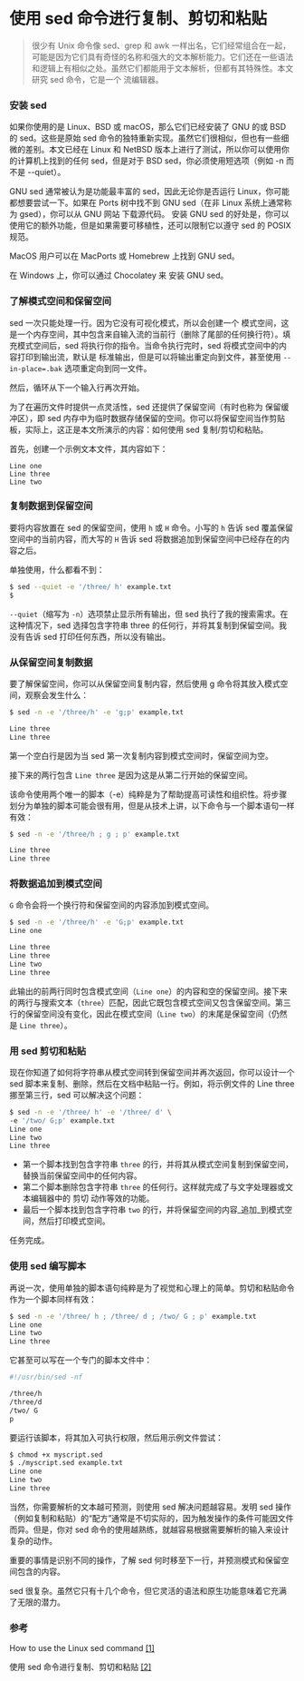 # 使用 sed 命令进行复制、剪切和粘贴



>很少有 Unix 命令像 sed、grep 和 awk 一样出名，它们经常组合在一起，可能是因为它们具有奇怪的名称和强大的文本解析能力。它们还在一些语法和逻辑上有相似之处。虽然它们都能用于文本解析，但都有其特殊性。本文研究 sed 命令，它是一个 流编辑器。

###  安装 sed

如果你使用的是 Linux、BSD 或 macOS，那么它们已经安装了 GNU 的或 BSD 的 sed。这些是原始 sed 命令的独特重新实现。虽然它们很相似，但也有一些细微的差别。本文已经在 Linux 和 NetBSD 版本上进行了测试，所以你可以使用你的计算机上找到的任何 sed，但是对于 BSD sed，你必须使用短选项（例如 -n 而不是 --quiet）。

GNU sed 通常被认为是功能最丰富的 sed，因此无论你是否运行 Linux，你可能都想要尝试一下。如果在 Ports 树中找不到 GNU sed（在非 Linux 系统上通常称为 gsed），你可以从 GNU 网站 下载源代码。 安装 GNU sed 的好处是，你可以使用它的额外功能，但是如果需要可移植性，还可以限制它以遵守 sed 的 POSIX 规范。

MacOS 用户可以在 MacPorts 或 Homebrew 上找到 GNU sed。

在 Windows 上，你可以通过 Chocolatey 来 安装 GNU sed。

### 了解模式空间和保留空间

sed 一次只能处理一行。因为它没有可视化模式，所以会创建一个 模式空间，这是一个内存空间，其中包含来自输入流的当前行（删除了尾部的任何换行符）。填充模式空间后，sed 将执行你的指令。当命令执行完时，sed 将模式空间中的内容打印到输出流，默认是 标准输出，但是可以将输出重定向到文件，甚至使用 `--in-place=.bak` 选项重定向到同一文件。

然后，循环从下一个输入行再次开始。

为了在遍历文件时提供一点灵活性，sed 还提供了保留空间（有时也称为 保留缓冲区），即 sed 内存中为临时数据存储保留的空间。你可以将保留空间当作剪贴板，实际上，这正是本文所演示的内容：如何使用 sed 复制/剪切和粘贴。

首先，创建一个示例文本文件，其内容如下：

    Line one
    Line three
    Line two

### 复制数据到保留空间

要将内容放置在 sed 的保留空间，使用 `h` 或 `H` 命令。小写的 `h` 告诉 sed 覆盖保留空间中的当前内容，而大写的 `H` 告诉 sed 将数据追加到保留空间中已经存在的内容之后。

单独使用，什么都看不到：
```bash
$ sed --quiet -e '/three/ h' example.txt
$
```
`--quiet`（缩写为 `-n`）选项禁止显示所有输出，但 sed 执行了我的搜索需求。在这种情况下，sed 选择包含字符串 three 的任何行，并将其复制到保留空间。我没有告诉 sed 打印任何东西，所以没有输出。


### 从保留空间复制数据

要了解保留空间，你可以从保留空间复制内容，然后使用 g 命令将其放入模式空间，观察会发生什么：
```bash
$ sed -n -e '/three/h' -e 'g;p' example.txt

Line three
Line three
```
第一个空白行是因为当 sed 第一次复制内容到模式空间时，保留空间为空。

接下来的两行包含 `Line three` 是因为这是从第二行开始的保留空间。

该命令使用两个唯一的脚本（-e）纯粹是为了帮助提高可读性和组织性。将步骤划分为单独的脚本可能会很有用，但是从技术上讲，以下命令与一个脚本语句一样有效：
```bash
$ sed -n -e '/three/h ; g ; p' example.txt

Line three
Line three
```

### 将数据追加到模式空间

`G` 命令会将一个换行符和保留空间的内容添加到模式空间。

```bash
$ sed -n -e '/three/h' -e 'G;p' example.txt
Line one

Line three
Line three
Line two
Line three
```

此输出的前两行同时包含模式空间（`Line one`）的内容和空的保留空间。接下来的两行与搜索文本（`three`）匹配，因此它既包含模式空间又包含保留空间。第三行的保留空间没有变化，因此在模式空间（`Line two`）的末尾是保留空间（仍然是 `Line three`）。


### 用 sed 剪切和粘贴

现在你知道了如何将字符串从模式空间转到保留空间并再次返回，你可以设计一个 sed 脚本来复制、删除，然后在文档中粘贴一行。例如，将示例文件的 Line three 挪至第三行，sed 可以解决这个问题：
```bash
$ sed -n -e '/three/ h' -e '/three/ d' \
-e '/two/ G;p' example.txt
Line one
Line two
Line three
```
*    第一个脚本找到包含字符串 `three` 的行，并将其从模式空间复制到保留空间，替换当前保留空间中的任何内容。
*    第二个脚本删除包含字符串 `three` 的任何行。这样就完成了与文字处理器或文本编辑器中的 剪切 动作等效的功能。
*    最后一个脚本找到包含字符串 `two` 的行，并将保留空间的内容_追加_到模式空间，然后打印模式空间。

任务完成。


### 使用 sed 编写脚本

再说一次，使用单独的脚本语句纯粹是为了视觉和心理上的简单。剪切和粘贴命令作为一个脚本同样有效：
```bash
$ sed -n -e '/three/ h ; /three/ d ; /two/ G ; p' example.txt
Line one
Line two
Line three
```
它甚至可以写在一个专门的脚本文件中：
```bash
#!/usr/bin/sed -nf

/three/h
/three/d
/two/ G
p
```
要运行该脚本，将其加入可执行权限，然后用示例文件尝试：
```bash
$ chmod +x myscript.sed
$ ./myscript.sed example.txt
Line one
Line two
Line three
```
当然，你需要解析的文本越可预测，则使用 sed 解决问题越容易。发明 sed 操作（例如复制和粘贴）的“配方”通常是不切实际的，因为触发操作的条件可能因文件而异。但是，你对 sed 命令的使用越熟练，就越容易根据需要解析的输入来设计复杂的动作。

重要的事情是识别不同的操作，了解 sed 何时移至下一行，并预测模式和保留空间包含的内容。


sed 很复杂。虽然它只有十几个命令，但它灵活的语法和原生功能意味着它充满了无限的潜力。

### 参考

How to use the Linux sed command [[1]](https://opensource.com/article/21/3/sed-cheat-sheet)

使用 sed 命令进行复制、剪切和粘贴   [[2]](https://linux.cn/article-13417-1.html)

